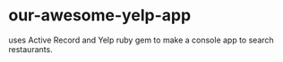 # our-awesome-yelp-app
uses Active Record and Yelp ruby gem to make a console app to search restaurants. 
